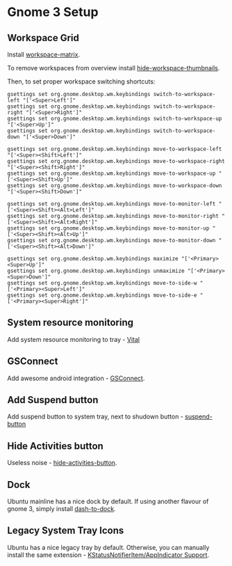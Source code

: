 Gnome 3 Setup
=============

## Workspace Grid

Install [workspace-matrix](https://extensions.gnome.org/extension/1485/workspace-matrix/).

To remove workspaces from overview install [hide-workspace-thumbnails](https://extensions.gnome.org/extension/808/hide-workspace-thumbnails/).

Then, to set proper workspace switching shortcuts:

```
gsettings set org.gnome.desktop.wm.keybindings switch-to-workspace-left "['<Super>Left']"
gsettings set org.gnome.desktop.wm.keybindings switch-to-workspace-right "['<Super>Right']"
gsettings set org.gnome.desktop.wm.keybindings switch-to-workspace-up "['<Super>Up']"
gsettings set org.gnome.desktop.wm.keybindings switch-to-workspace-down "['<Super>Down']"

gsettings set org.gnome.desktop.wm.keybindings move-to-workspace-left "['<Super><Shift>Left']"
gsettings set org.gnome.desktop.wm.keybindings move-to-workspace-right "['<Super><Shift>Right']"
gsettings set org.gnome.desktop.wm.keybindings move-to-workspace-up "['<Super><Shift>Up']"
gsettings set org.gnome.desktop.wm.keybindings move-to-workspace-down "['<Super><Shift>Down']"

gsettings set org.gnome.desktop.wm.keybindings move-to-monitor-left "['<Super><Shift><Alt>Left']"
gsettings set org.gnome.desktop.wm.keybindings move-to-monitor-right "['<Super><Shift><Alt>Right']"
gsettings set org.gnome.desktop.wm.keybindings move-to-monitor-up "['<Super><Shift><Alt>Up']"
gsettings set org.gnome.desktop.wm.keybindings move-to-monitor-down "['<Super><Shift><Alt>Down']"

gsettings set org.gnome.desktop.wm.keybindings maximize "['<Primary><Super>Up']"
gsettings set org.gnome.desktop.wm.keybindings unmaximize "['<Primary><Super>Down']"
gsettings set org.gnome.desktop.wm.keybindings move-to-side-w "['<Primary><Super>Left']"
gsettings set org.gnome.desktop.wm.keybindings move-to-side-e "['<Primary><Super>Right']"
```

## System resource monitoring

Add system resource monitoring to tray - [Vital](https://extensions.gnome.org/extension/1460/vitals/)

## GSConnect

Add awesome android integration - [GSConnect](https://extensions.gnome.org/extension/1319/gsconnect/).

## Add Suspend button

Add suspend button to system tray, next to shudown button - [suspend-button](https://extensions.gnome.org/extension/826/suspend-button/)

## Hide Activities button

Useless noise - [hide-activities-button](https://extensions.gnome.org/extension/744/hide-activities-button/).

## Dock

Ubuntu mainline has a nice dock by default. If using another flavour of gnome 3, simply install [dash-to-dock](https://extensions.gnome.org/extension/307/dash-to-dock/).

## Legacy System Tray Icons

Ubuntu has a nice legacy tray by default. Otherwise, you can manually install the same extension - [KStatusNotifierItem/AppIndicator Support](https://extensions.gnome.org/extension/615/appindicator-support/).
